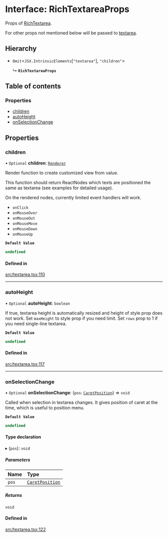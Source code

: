 # Interface: RichTextareaProps

Props of [RichTextarea](../API.md#richtextarea).

For other props not mentioned below will be passed to [textarea](https://developer.mozilla.org/en-US/docs/Web/API/HTMLTextAreaElement).

## Hierarchy

- `Omit`<`JSX.IntrinsicElements`[``"textarea"``], ``"children"``\>

  ↳ **`RichTextareaProps`**

## Table of contents

### Properties

- [children](RichTextareaProps.md#children)
- [autoHeight](RichTextareaProps.md#autoheight)
- [onSelectionChange](RichTextareaProps.md#onselectionchange)

## Properties

### children

• `Optional` **children**: [`Renderer`](../API.md#renderer)

Render function to create customized view from value.

This function should return ReactNodes which texts are positioned the same as textarea (see examples for detailed usage).

On the rendered nodes, currently limited event handlers will work.
- `onClick`
- `onMouseOver`
- `onMouseOut`
- `onMouseMove`
- `onMouseDown`
- `onMouseUp`

**`Default Value`**

```ts
undefined
```

#### Defined in

[src/textarea.tsx:110](https://github.com/inokawa/rich-textarea/blob/97a4f1f5563d35e385deecfec0db056258778713/src/textarea.tsx#L110)

___

### autoHeight

• `Optional` **autoHeight**: `boolean`

If true, textarea height is automatically resized and height of style prop does not work.
Set `maxHeight` to style prop if you need limit.
Set `rows` prop to 1 if you need single-line textarea.

**`Default Value`**

```ts
undefined
```

#### Defined in

[src/textarea.tsx:117](https://github.com/inokawa/rich-textarea/blob/97a4f1f5563d35e385deecfec0db056258778713/src/textarea.tsx#L117)

___

### onSelectionChange

• `Optional` **onSelectionChange**: (`pos`: [`CaretPosition`](../API.md#caretposition)) => `void`

Called when selection in textarea changes. It gives position of caret at the time, which is useful to position menu.

**`Default Value`**

```ts
undefined
```

#### Type declaration

▸ (`pos`): `void`

##### Parameters

| Name | Type |
| :------ | :------ |
| `pos` | [`CaretPosition`](../API.md#caretposition) |

##### Returns

`void`

#### Defined in

[src/textarea.tsx:122](https://github.com/inokawa/rich-textarea/blob/97a4f1f5563d35e385deecfec0db056258778713/src/textarea.tsx#L122)
